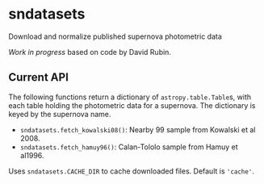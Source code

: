 # sndatasets

Download and normalize published supernova photometric data

*Work in progress* based on code by David Rubin.

## Current API

The following functions return a dictionary of `astropy.table.Table`s,
with each table holding the photometric data for a supernova. The
dictionary is keyed by the supernova name.

- `sndatasets.fetch_kowalski08()`: Nearby 99 sample from Kowalski et al 2008.
- `sndatasets.fetch_hamuy96()`: Calan-Tololo sample from Hamuy et al1996.

Uses `sndatasets.CACHE_DIR` to cache downloaded files. Default is `'cache'`.
